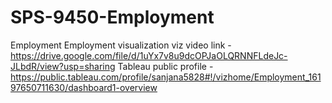 # SPS-9450-Employment
Employment
Employment visualization viz video link - https://drive.google.com/file/d/1uYx7v8u9dcOPJaOLQRNNFLdeJc-JLbdR/view?usp=sharing
Tableau public profile - https://public.tableau.com/profile/sanjana5828#!/vizhome/Employment_16197650711630/dashboard1-overview
